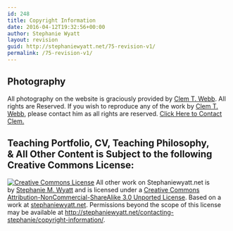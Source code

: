 ```yaml
---
id: 248
title: Copyright Information
date: 2016-04-12T19:32:56+00:00
author: Stephanie Wyatt
layout: revision
guid: http://stephaniewyatt.net/75-revision-v1/
permalink: /75-revision-v1/
---
```

<h2 style="text-align: left;">Photography</h2>
All photography on the website is graciously provided by <a title="Clem Webb Ministers - Main Page" href="http://www.clemwebbministries.org/" target="_blank">Clem T. Webb</a>. All rights are Reserved. If you wish to reproduce any of the work by <a title="About Clem Webb" href="http://www.clemwebbministries.org/abdbz.cfm" target="_blank">Clem T. Webb</a>, please contact him as all rights are reserved. <a title="Clem Webb Contact Information" href="http://www.clemwebbministries.org/cndbz.cfm" target="_blank">Click Here to Contact Clem.</a>
<h2>Teaching Portfolio, CV, Teaching Philosophy, &amp; All Other Content is Subject to the following Creative Commons License:</h2>
<a href="http://creativecommons.org/licenses/by-nc-sa/3.0/" rel="license"><img src="http://i.creativecommons.org/l/by-nc-sa/3.0/80x15.png" alt="Creative Commons License" /></a>
All other work on Stephaniewyatt.net is by <a href="http://stephaniewyatt.net/" rel="cc:attributionURL">Stephanie M. Wyatt</a> and is licensed under a <a href="http://creativecommons.org/licenses/by-nc-sa/3.0/" rel="license">Creative Commons Attribution-NonCommercial-ShareAlike 3.0 Unported License</a>. Based on a work at <a href="http://stephaniewyatt.net/" rel="dct:source">stephaniewyatt.net</a>. Permissions beyond the scope of this license may be available at <a title="http://stephaniewyatt.net/contacting-stephanie/copyright-information/" href="http://stephaniewyatt.net/contacting-stephanie/copyright-information/" target="_blank">http://stephaniewyatt.net/contacting-stephanie/copyright-information/</a>.